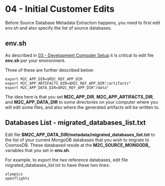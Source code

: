 # 04 - Initial Customer Edits

Before Source Database Metadata Extraction happens, you need to first edit env.sh
and also specify the list of source databases.

## env.sh

As described in [03 - Development Computer Setup](03_development_computer_setup.md)
it is critical to edit file **env.sh** per your environment.

Three of these are further described below:

```
export M2C_APP_DIR=$M2C_REF_APP_DIR
export M2C_APP_ARTIFACTS_DIR=$M2C_REF_APP_DIR"/artifacts"
export M2C_APP_DATA_DIR=$M2C_REF_APP_DIR"/data"
```

The idea here is that you set **M2C_APP_DIR**, **M2C_APP_ARTIFACTS_DIR**, and **M2C_APP_DATA_DIR**
to some directories on your computer where you will edit some files, and also where the
generated artifacts will be written to.

## Databases List - migrated_databases_list.txt

Edit file **$M2C_APP_DATA_DIR/metadata/migrated_databases_list.txt** to the list of your
current MongoDB databases that you wish to migrate to CosmosDB.  These databased
reside at the **M2C_SOURCE_MONGODB_** variables that you set in **env.sh**.

For example, to export the two reference databases, edit file migrated_databases_list.txt
to have these two lines:

```
olympics
openflights
```
